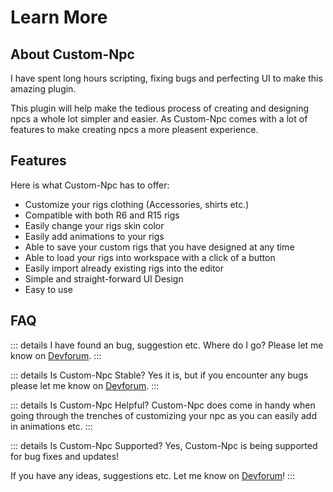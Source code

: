 # Learn More

## About Custom-Npc

I have spent long hours scripting, fixing bugs and perfecting UI to make this amazing plugin. 

This plugin will help make the tedious process of creating and designing npcs a whole lot simpler and easier.
As Custom-Npc comes with a lot of features to make creating npcs a more pleasent experience.

## Features
Here is what Custom-Npc has to offer:

* Customize your rigs clothing (Accessories, shirts etc.)
* Compatible with both R6 and R15 rigs
* Easily change your rigs skin color
* Easily add animations to your rigs
* Able to save your custom rigs that you have designed at any time
* Able to load your rigs into workspace with a click of a button
* Easily import already existing rigs into the editor
* Simple and straight-forward UI Design
* Easy to use

## FAQ

::: details I have found an bug, suggestion etc. Where do I go?
Please let me know on [Devforum](https://devforum.roblox.com/t/custom-npc-customizing-npcs-just-got-a-lot-easier).
:::

::: details Is Custom-Npc Stable?
Yes it is, but if you encounter any bugs please let me know on [Devforum](https://devforum.roblox.com/t/custom-npc-customizing-npcs-just-got-a-lot-easier).
:::

::: details Is Custom-Npc Helpful?
Custom-Npc does come in handy when going through the trenches of customizing your npc as you can easily add in animations etc.
:::

::: details Is Custom-Npc Supported?
Yes, Custom-Npc is being supported for bug fixes and updates!

If you have any ideas, suggestions etc. Let me know on [Devforum](https://devforum.roblox.com/t/custom-npc-customizing-npcs-just-got-a-lot-easier)!
:::